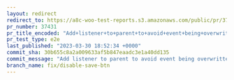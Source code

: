 ```yaml
---
layout: redirect
redirect_to: https://a8c-woo-test-reports.s3.amazonaws.com/public/pr/37431/e2e/index.html
pr_number: 37431
pr_title_encoded: "Add+listener+to+parent+to+avoid+event+being+overwritten+when+DOM+is+replaced"
pr_test_type: e2e
last_published: "2023-03-30 18:52:34 +0000"
commit_sha: 30b655c8a2a009633af5b847eaadc3e1a40dd135
commit_message: "Add listener to parent to avoid event being overwritten when DOM is r…"
branch_name: fix/disable-save-btn
---
```

